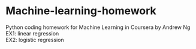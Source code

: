 # Machine-learning-homework  
Python coding homework for Machine Learning in Coursera by Andrew Ng  
EX1: linear regression  
EX2: logistic regression  
